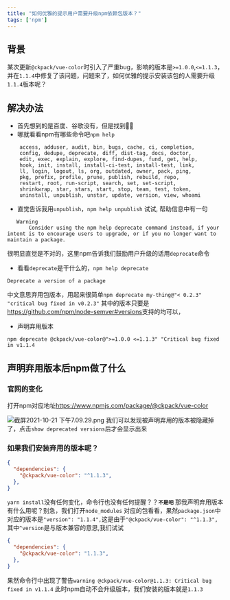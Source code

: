```yaml
---
title: "如何优雅的提示用户需要升级npm依赖包版本？"
tags: ['npm']
---
```


## 背景
某次更新`@ckpack/vue-color`时引入了严重bug，影响的版本是`>=1.0.0`,`<=1.1.3`，并在`1.1.4`中修复了该问题，问题来了，如何优雅的提示安装该包的人需要升级`1.1.4`版本呢？

## 解决办法

+ 首先想到的是百度、谷歌没有，但是找到🤷‍♂️
+ 哪就看看npm有哪些命令吧`npm help`
```
    access, adduser, audit, bin, bugs, cache, ci, completion,
    config, dedupe, deprecate, diff, dist-tag, docs, doctor,
    edit, exec, explain, explore, find-dupes, fund, get, help,
    hook, init, install, install-ci-test, install-test, link,
    ll, login, logout, ls, org, outdated, owner, pack, ping,
    pkg, prefix, profile, prune, publish, rebuild, repo,
    restart, root, run-script, search, set, set-script,
    shrinkwrap, star, stars, start, stop, team, test, token,
    uninstall, unpublish, unstar, update, version, view, whoami
```

+ 直觉告诉我用`unpublish`，`npm help unpublish` 试试,
帮助信息中有一句
```
   Warning
       Consider using the npm help deprecate command instead, if your intent is to encourage users to upgrade, or if you no longer want to maintain a package.
```
很明显直觉是不对的，这里npm告诉我们鼓励用户升级的话用`deprecate`命令
+ 看看`deprecate`是干什么的，`npm help deprecate` 
```
Deprecate a version of a package
```
中文意思弃用包版本，用起来很简单`npm deprecate my-thing@"< 0.2.3" "critical bug fixed in v0.2.3"` 其中的版本只要是<https://github.com/npm/node-semver#versions>支持的均可以，
+ 声明弃用版本
```
npm deprecate @ckpack/vue-color@">=1.0.0 <=1.1.3" "Critical bug fixed in v1.1.4
```
## 声明弃用版本后npm做了什么
### 官网的变化
打开npm对应地址<https://www.npmjs.com/package/@ckpack/vue-color>

![截屏2021-10-21 下午7.09.29.png](https://p6-juejin.byteimg.com/tos-cn-i-k3u1fbpfcp/89c5356a0f764e5c84eb094d833cb073~tplv-k3u1fbpfcp-watermark.image?)
我们可以发现被声明弃用的版本被隐藏掉了，点击`show deprecated versions`后才会显示出来


### 如果我们安装弃用的版本呢？
```json
{
  "dependencies": {
    "@ckpack/vue-color": "^1.1.3",
  },
}
```
`yarn install`没有任何变化，命令行也没有任何提醒？？**`不是吧`** 那我声明弃用版本有什么用呢？别急，我们打开`node_modules` 对应的包看看，果然`package.json`中对应的版本是`"version": "1.1.4",`这是由于`"@ckpack/vue-color": "^1.1.3",` 其中`^version`是与版本兼容的意思,我们试试
```json
{
  "dependencies": {
    "@ckpack/vue-color": "1.1.3",
  },
}
```
果然命令行中出现了警告`warning @ckpack/vue-color@1.1.3: Critical bug fixed in v1.1.4` 此时npm自动不会升级版本，我们安装的版本就是`1.1.3`